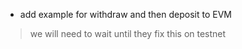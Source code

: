 
- add example for withdraw and then deposit to EVM

> we will need to wait until they fix this on testnet